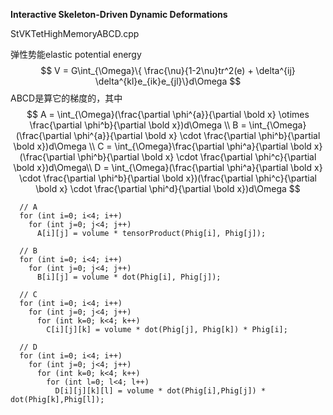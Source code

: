 **Interactive Skeleton-Driven Dynamic Deformations**

StVKTetHighMemoryABCD.cpp

弹性势能elastic potential energy
$$
V = G\int_{\Omega}\{ \frac{\nu}{1-2\nu}tr^2(e) + \delta^{ij} \delta^{kl}e_{ik}e_{jl}\}d\Omega
$$
ABCD是算它的梯度的，其中
$$
A = \int_{\Omega}(\frac{\partial \phi^{a}}{\partial \bold x} \otimes \frac{\partial \phi^b}{\partial \bold x})d\Omega \\
B = \int_{\Omega}(\frac{\partial \phi^{a}}{\partial \bold x} \cdot \frac{\partial \phi^b}{\partial \bold x})d\Omega \\
C = \int_{\Omega}\frac{\partial \phi^a}{\partial \bold x}(\frac{\partial \phi^b}{\partial \bold x} \cdot \frac{\partial \phi^c}{\partial \bold x})d\Omega\\
D = \int_{\Omega}(\frac{\partial \phi^a}{\partial \bold x} \cdot \frac{\partial \phi^b}{\partial \bold x})(\frac{\partial \phi^c}{\partial \bold x} \cdot \frac{\partial \phi^d}{\partial \bold x})d\Omega
$$

```
  // A
  for (int i=0; i<4; i++)
    for (int j=0; j<4; j++)
      A[i][j] = volume * tensorProduct(Phig[i], Phig[j]);

  // B
  for (int i=0; i<4; i++)
    for (int j=0; j<4; j++)
      B[i][j] = volume * dot(Phig[i], Phig[j]);    

  // C
  for (int i=0; i<4; i++)
    for (int j=0; j<4; j++)
      for (int k=0; k<4; k++)
        C[i][j][k] = volume * dot(Phig[j], Phig[k]) * Phig[i];

  // D
  for (int i=0; i<4; i++)
    for (int j=0; j<4; j++)
      for (int k=0; k<4; k++)
        for (int l=0; l<4; l++)
          D[i][j][k][l] = volume * dot(Phig[i],Phig[j]) * dot(Phig[k],Phig[l]);
```

